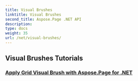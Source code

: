 ```yaml
---
title: Visual Brushes
linktitle: Visual Brushes
second_title: Aspose.Page .NET API
description: 
type: docs
weight: 35
url: /net/visual-brushes/
---
```


## Visual Brushes Tutorials
### [Apply Grid Visual Brush with Aspose.Page for .NET](./apply-grid-visual-brush/)